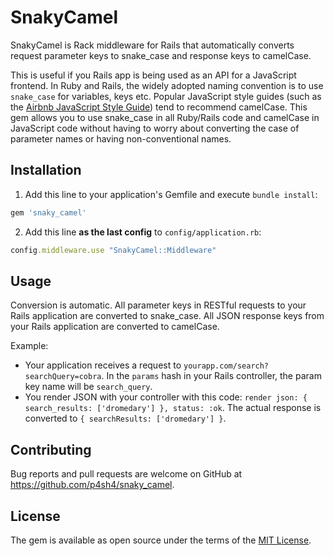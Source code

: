 # SnakyCamel

SnakyCamel is Rack middleware for Rails that automatically converts request parameter keys to snake_case and response keys to camelCase. 

This is useful if you Rails app is being used as an API for a JavaScript frontend. In Ruby and Rails, the widely adopted naming convention is to use `snake_case` for variables, keys etc. Popular JavaScript style guides (such as the [Airbnb JavaScript Style Guide](https://github.com/airbnb/javascript)) tend to recommend camelCase. This gem allows you to use snake_case in all Ruby/Rails code and camelCase in JavaScript code without having to worry about converting the case of parameter names or having non-conventional names.

## Installation

1. Add this line to your application's Gemfile and execute `bundle install`:

```ruby
gem 'snaky_camel'
```

2. Add this line **as the last config** to `config/application.rb`:

```ruby
config.middleware.use "SnakyCamel::Middleware"
```

## Usage

Conversion is automatic. All parameter keys in RESTful requests to your Rails application are converted to snake_case. All JSON response keys from your Rails application are converted to camelCase. 

Example: 

- Your application receives a request to `yourapp.com/search?searchQuery=cobra`. In the `params` hash in your Rails controller, the param key name will be `search_query`.
- You render JSON with your controller with this code: `render json: { search_results: ['dromedary'] }, status: :ok`. The actual response is converted to `{ searchResults: ['dromedary'] }`.

## Contributing

Bug reports and pull requests are welcome on GitHub at https://github.com/p4sh4/snaky_camel.

## License

The gem is available as open source under the terms of the [MIT License](http://opensource.org/licenses/MIT).


